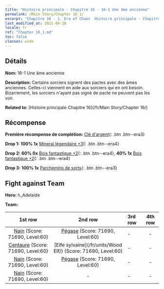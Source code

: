 ```yaml
---
title: "Histoire principale - Chapitre 16 - 16-1 Une âme ancienne"
permalink: /Main Story/Chapter 16_1/
excerpt: "Chapitre 16 - 1. Era of Chaos  Histoire principale - Chapitre 16_1. 16-1 Une âme ancienne"
last_modified_at: 2021-04-26
locale: fr
ref: "Chapter 16_1.md"
toc: false
classes: wide
---
```


## Détails

 **Nom:** 16-1 Une âme ancienne

 **Description:** Certains sorciers signent des pactes avec des âmes anciennes. Celles-ci viennent en aide aux sorciers qui en ont besoin. Bizarrement, les sorciers n'ayant pas signé de pacte ne peuvent pas les voir.

 **Related to:** [Histoire principale Chapitre 16](/fr/Main Story/Chapter 16/)

## Récompense

 **Première récompense de complétion:** [Clé d'argent](/ItemsFR/con_693/){: .btn .btn--era3}

 **Drop 1:** **100% 1x** [Minerai légendaire +3](/ItemsFR/mat_54/){: .btn .btn--era4}

 **Drop 2:** **60% 0x** [Bois fantastique +2](/ItemsFR/mat_48/){: .btn .btn--era4}, **40% 1x** [Bois fantastique +2](/ItemsFR/mat_48/){: .btn .btn--era4}

 **Drop 3:** **100% 1x** [Parchemins de sorts](/ItemsFR/con_694/){: .btn .btn--era3}


## Fight against Team
 **Hero:** h_Adelaide

 **Team:**


  | 1st row | 2nd row | 3rd row | 4th row |
  |:----:|:----:|:----|:----:|
  | [Nain](/fr/units/Dwarf/) (Score: 71690, Level:60)  | [Pégase](/fr/units/Pegasus/) (Score: 71690, Level:60)  | - | - |
  | [Centaure](/fr/units/Centaur/) (Score: 71690, Level:60)  | [Elfe sylvaine](/fr/units/Wood Elf/) (Score: 71690, Level:60)  | - | - |
  | [Nain](/fr/units/Dwarf/) (Score: 71690, Level:60)  | [Pégase](/fr/units/Pegasus/) (Score: 71690, Level:60)  | - | - |
  | [Nain](/fr/units/Dwarf/) (Score: 71690, Level:60)  | - | - | - |


